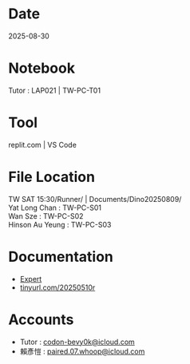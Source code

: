 # Date
2025-08-30

# Notebook
Tutor : LAP021 | TW-PC-T01

# Tool
replit.com | VS Code

# File Location
TW SAT 15:30/Runner/ | Documents/Dino20250809/  
Yat Long Chan : TW-PC-S01  
Wan Sze : TW-PC-S02  
Hinson Au Yeung : TW-PC-S03  

# Documentation
- [Expert](https://drive.google.com/drive/folders/1M7DrPk0vs7fxPsR6MtTn7Vt1DMiOU3Qm?usp=drive_link)
- [tinyurl.com/20250510r](https://tinyurl.com/20250510r)

# Accounts
- Tutor : codon-bevy0k@icloud.com
- 賴彥愷 : paired.07.whoop@icloud.com
